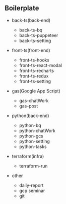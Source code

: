 ## Boilerplate

- back-ts(back-end)

  - back-ts-bq
  - back-ts-puppeteer
  - back-ts-setting

- front-ts(front-end)

  - front-ts-hooks
  - front-ts-react-modal
  - front-ts-recharts
  - front-ts-redux
  - front-ts-setting

- gas(Google App Script)

  - gas-chatWork
  - gas-post

- python(back-end)

  - python-bq
  - python-chatWork
  - python-gcs
  - python-setting
  - python-tasks

- terraform(infra)

  - terraform-run

- other
  - daily-report
  - gcp seminar
  - git
